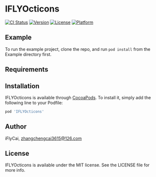 # IFLYOcticons

[![CI Status](https://img.shields.io/travis/iFlyCai/IFLYOcticons.svg?style=flat)](https://travis-ci.org/iFlyCai/IFLYOcticons)
[![Version](https://img.shields.io/cocoapods/v/IFLYOcticons.svg?style=flat)](https://cocoapods.org/pods/IFLYOcticons)
[![License](https://img.shields.io/cocoapods/l/IFLYOcticons.svg?style=flat)](https://cocoapods.org/pods/IFLYOcticons)
[![Platform](https://img.shields.io/cocoapods/p/IFLYOcticons.svg?style=flat)](https://cocoapods.org/pods/IFLYOcticons)

## Example

To run the example project, clone the repo, and run `pod install` from the Example directory first.

## Requirements

## Installation

IFLYOcticons is available through [CocoaPods](https://cocoapods.org). To install
it, simply add the following line to your Podfile:

```ruby
pod 'IFLYOcticons'
```

## Author

iFlyCai, zhangchengcai3615@126.com

## License

IFLYOcticons is available under the MIT license. See the LICENSE file for more info.
